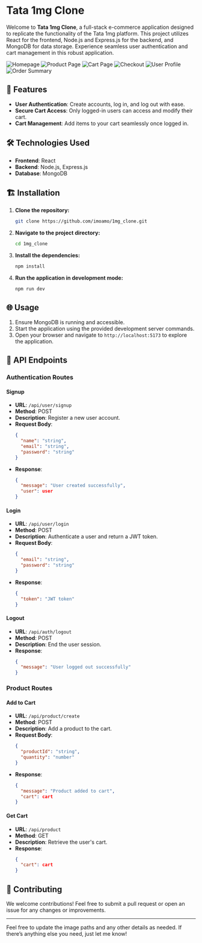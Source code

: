 # Tata 1mg Clone

Welcome to **Tata 1mg Clone**, a full-stack e-commerce application designed to replicate the functionality of the Tata 1mg platform. This project utilizes React for the frontend, Node.js and Express.js for the backend, and MongoDB for data storage. Experience seamless user authentication and cart management in this robust application.

![Homepage](https://github.com/user-attachments/assets/aad192cf-1bc9-47a0-b8d7-db430850124a)
![Product Page](https://github.com/user-attachments/assets/a05a5a8a-9141-4564-92c1-d9b2fac3fafd)
![Cart Page](https://github.com/user-attachments/assets/329c2077-12e6-48c0-872b-15b0e028e232)
![Checkout](https://github.com/user-attachments/assets/705174ef-54d9-4a4f-b954-34a01d43a1bb)
![User Profile](https://github.com/user-attachments/assets/2d2f13cd-f2a9-4e49-8c2b-3d24d0f4f2d2)
![Order Summary](https://github.com/user-attachments/assets/5d9b7073-713a-43e0-be74-c40560ee6ea9)


## 🚀 Features

- **User Authentication**: Create accounts, log in, and log out with ease.
- **Secure Cart Access**: Only logged-in users can access and modify their cart.
- **Cart Management**: Add items to your cart seamlessly once logged in.

## 🛠 Technologies Used

- **Frontend**: React
- **Backend**: Node.js, Express.js
- **Database**: MongoDB

## 🏗 Installation

1. **Clone the repository:**
    ```bash
    git clone https://github.com/imoamo/1mg_clone.git
    ```

2. **Navigate to the project directory:**
    ```bash
    cd 1mg_clone
    ```

3. **Install the dependencies:**
    ```bash
    npm install
    ```

4. **Run the application in development mode:**
    ```bash
    npm run dev
    ```

## 🌐 Usage

1. Ensure MongoDB is running and accessible.
2. Start the application using the provided development server commands.
3. Open your browser and navigate to `http://localhost:5173` to explore the application.

## 📡 API Endpoints

### Authentication Routes

#### Signup

- **URL**: `/api/user/signup`
- **Method**: POST
- **Description**: Register a new user account.
- **Request Body**: 
    ```json
    {
      "name": "string",
      "email": "string",
      "password": "string"
    }
    ```
- **Response**: 
    ```json
    {
      "message": "User created successfully",
      "user": user
    }
    ```

#### Login

- **URL**: `/api/user/login`
- **Method**: POST
- **Description**: Authenticate a user and return a JWT token.
- **Request Body**: 
    ```json
    {
      "email": "string",
      "password": "string"
    }
    ```
- **Response**: 
    ```json
    {
      "token": "JWT token"
    }
    ```

#### Logout

- **URL**: `/api/auth/logout`
- **Method**: POST
- **Description**: End the user session.
- **Response**: 
    ```json
    {
      "message": "User logged out successfully"
    }
    ```

### Product Routes

#### Add to Cart

- **URL**: `/api/product/create`
- **Method**: POST
- **Description**: Add a product to the cart.
- **Request Body**: 
    ```json
    {
      "productId": "string",
      "quantity": "number"
    }
    ```
- **Response**: 
    ```json
    {
      "message": "Product added to cart",
      "cart": cart
    }
    ```

#### Get Cart

- **URL**: `/api/product`
- **Method**: GET
- **Description**: Retrieve the user's cart.
- **Response**: 
    ```json
    {
      "cart": cart
    }
    ```

## 🤝 Contributing

We welcome contributions! Feel free to submit a pull request or open an issue for any changes or improvements.

---

Feel free to update the image paths and any other details as needed. If there’s anything else you need, just let me know!

